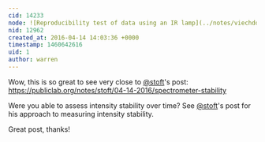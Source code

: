 ```yaml
---
cid: 14233
node: ![Reproducibility test of data using an IR lamp](../notes/viechdokter/04-13-2016/reproducibility-test-of-data-using-an-ir-lamp)
nid: 12962
created_at: 2016-04-14 14:03:36 +0000
timestamp: 1460642616
uid: 1
author: warren
---
```


Wow, this is so great to see very close to [@stoft](/profile/stoft)'s post: https://publiclab.org/notes/stoft/04-14-2016/spectrometer-stability

Were you able to assess intensity stability over time? See [@stoft](/profile/stoft)'s post for his approach to measuring intensity stability. 

Great post, thanks!
